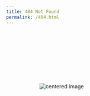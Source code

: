 ```yaml
---
title: 404 Not Found
permalink: /404.html
---
```


<style>
.verticalhorizontal {
    display: table-cell;
    height: 300px;
    text-align: center;
    width: 300px;
    vertical-align: middle;
}
</style>

<div class="verticalhorizontal">
    <img src="https://memegenerator.net/img/instances/30944019/error-404-brain-not-found.jpg" alt="centered image" />
</div>
